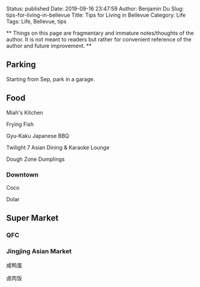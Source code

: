 Status: published
Date: 2019-09-16 23:47:59
Author: Benjamin Du
Slug: tips-for-living-in-bellevue
Title: Tips for Living in Bellevue
Category: Life
Tags: Life, Bellevue, tips

**
Things on this page are fragmentary and immature notes/thoughts of the author.
It is not meant to readers but rather for convenient reference of the author and future improvement.
**


## Parking

Starting from Sep, park in a garage.

## Food

Miah's Kitchen

Frying Fish

Gyu-Kaku Japanese BBQ

Twilight 7 Asian Dining & Karaoke Lounge

Dough Zone Dumplings


### Downtown

Coco

Dolar

## Super Market

### QFC 

### Jingjing Asian Market

咸鸭蛋

卤肉饭

